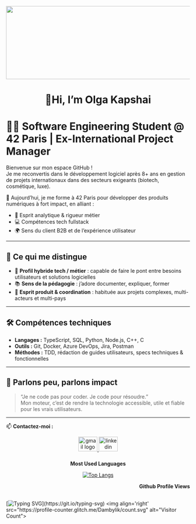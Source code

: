 <img align="center"  width="900" height="200" src="https://media2.giphy.com/media/v1.Y2lkPTc5MGI3NjExZ3N0NTY5aGpuajVyMzR4ZmVzbDNrbDNqYWNsNHExc3R1dGRhbWRkYSZlcD12MV9pbnRlcm5hbF9naWZfYnlfaWQmY3Q9Zw/gkCgDZHywXa6Y/giphy.gif" />
<br/>

<h1 align="center"> 👋<strong>Hi, I’m Olga Kapshai</strong> </h1>

# 👩‍💻 Software Engineering Student @ 42 Paris | Ex-International Project Manager

Bienvenue sur mon espace GitHub !  
Je me reconvertis dans le développement logiciel après 8+ ans en gestion de projets internationaux dans des secteurs exigeants (biotech, cosmétique, luxe).

🎯 Aujourd’hui, je me forme à 42 Paris pour développer des produits numériques à fort impact, en alliant :
- 🧠 Esprit analytique & rigueur métier
- 💻 Compétences tech fullstack
- 🌍 Sens du client B2B et de l’expérience utilisateur

---

## 🧩 Ce qui me distingue

- 🔀 **Profil hybride tech / métier** : capable de faire le pont entre besoins utilisateurs et solutions logicielles
- 📚 **Sens de la pédagogie** : j’adore documenter, expliquer, former
- 🤝 **Esprit produit & coordination** : habituée aux projets complexes, multi-acteurs et multi-pays

---

## 🛠️ Compétences techniques

- **Langages :** TypeScript, SQL, Python, Node.js, C++, C
- **Outils :** Git, Docker, Azure DevOps, Jira, Postman
- **Méthodes :** TDD, rédaction de guides utilisateurs, specs techniques & fonctionnelles

---

## 💬 Parlons peu, parlons impact

> “Je ne code pas pour coder. Je code pour résoudre.”  
> Mon moteur, c’est de rendre la technologie accessible, utile et fiable pour les vrais utilisateurs.

---

📫 **Contactez-moi :**  

<div align="center">
  <a href="olgakapshai@protonmail.com" target="_blank">
    <img src="https://raw.githubusercontent.com/maurodesouza/profile-readme-generator/master/src/assets/icons/social/gmail/default.svg" width="52" height="40" alt="gmail logo"  />
  </a>
  <a href="https://www.linkedin.com/in/olga-kapshai" target="_blank">
    <img src="https://raw.githubusercontent.com/maurodesouza/profile-readme-generator/master/src/assets/icons/social/linkedin/default.svg" width="52" height="40" alt="linkedin logo"  />
  </a>
</div>

###

<p align='center'><b>Most Used Languages</b></p>

<p align='center'>
<a href="https://github.com/anuraghazra/github-readme-stats">
<img src="https://github-readme-stats.vercel.app/api/top-langs/?username=Dambylik&hide_title=1&layout=compact&theme=dark" alt="Top Langs" />
</a>
</p>

<p align='right'><b>Github Profile Views</b></p>

##
[![Typing SVG](https://readme-typing-svg.herokuapp.com?font=Fira+Code&pause=1000&width=435&lines=Down+the+rabbit+hole...)](https://git.io/typing-svg) <img align='right' src="https://profile-counter.glitch.me/Dambylik/count.svg" alt="Visitor Count">

<!---
https://giphy.com/
https://readme-typing-svg.herokuapp.com/demo/
https://patorjk.com/software/taag/#p=display&f=Graffiti&t=Type%20Something%20
https://github.com/kittinan/spotify-github-profile
https://github.com/anuraghazra/github-readme-stats

<p align='center'>
<a href="https://github.com/anuraghazra/github-readme-stats">
<img src="https://github-readme-stats.vercel.app/api?username=Dambylik&show_icons=true&theme=dark&hide=issues" alt="GitHub stats" />
</a>
</p>

--->
